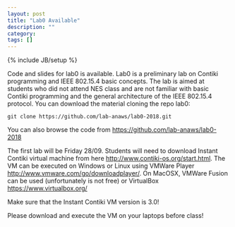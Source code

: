 ```yaml
---
layout: post
title: "Lab0 Available"
description: ""
category: 
tags: []
---
```

{% include JB/setup %}

Code and slides for lab0 is available. 
Lab0 is a preliminary lab on Contiki programming and IEEE 802.15.4 basic concepts. 
The lab is aimed at students who did not attend NES class and are not familiar with basic Contiki programming and the general architecture of the IEEE 802.15.4 protocol. 
You can download the material cloning the repo lab0:
```
git clone https://github.com/lab-anaws/lab0-2018.git
```

You can also browse the code from  <https://github.com/lab-anaws/lab0-2018>

The first lab will be Friday 28/09.
Students will need to download Instant Contiki virtual machine from here <http://www.contiki-os.org/start.html>.
The VM can be executed on Windows or Linux using VMWare Player <http://www.vmware.com/go/downloadplayer/>.
On MacOSX, VMWare Fusion can be used (unfortunately is not free) or VirtualBox <https://www.virtualbox.org/>

Make sure that the Instant Contiki VM version is 3.0!

Please download and execute the VM on your laptops before class!

